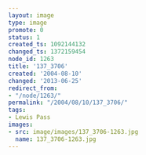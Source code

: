 ```yaml
---
layout: image
type: image
promote: 0
status: 1
created_ts: 1092144132
changed_ts: 1372159454
node_id: 1263
title: '137_3706'
created: '2004-08-10'
changed: '2013-06-25'
redirect_from:
- "/node/1263/"
permalink: "/2004/08/10/137_3706/"
tags:
- Lewis Pass
images:
- src: image/images/137_3706-1263.jpg
  name: 137_3706-1263.jpg
---
```


